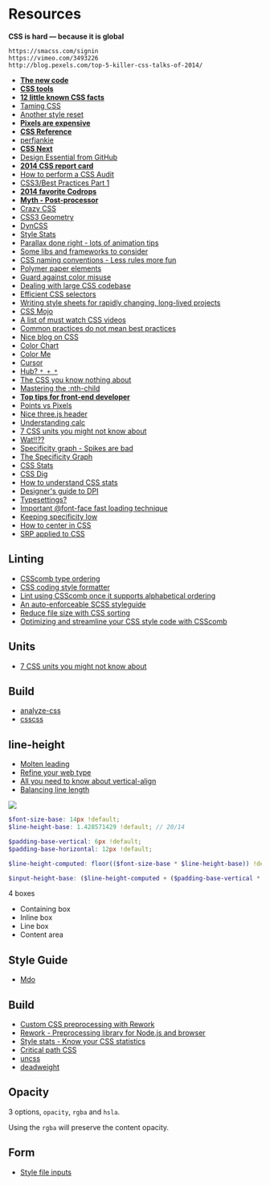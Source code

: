 # Resources

**CSS is hard — because it is global**

```
https://smacss.com/signin
https://vimeo.com/3493226
http://blog.pexels.com/top-5-killer-css-talks-of-2014/
```
* [**The new code**](http://thenewcode.com/)
* [**CSS tools**](https://medium.com/@vilcins/css-tools-that-i-use-67cb8bfa2e2d)
* [**12 little known CSS facts**](http://www.sitepoint.com/12-little-known-css-facts-the-sequel/)
* [Taming CSS](https://github.com/keithjgrant/Taming-CSS)
* [Another style reset](https://github.com/mblode/marx)
* [**Pixels are expensive**](http://aerotwist.com/blog/pixels-are-expensive/)
* [**CSS Reference**](http://tympanus.net/codrops/css_reference/)
* [perfjankie](https://github.com/axemclion/perfjankie)
* [**CSS Next**](https://cssnext.github.io/)
* [Design Essential from GitHub](https://github.com/showcases/design-essentials)
* [**2014 CSS report card**](http://reports.quickleft.com/css)
* [How to perform a CSS Audit](http://quickleft.com/blog/how-to-perform-a-css-audit-stylesheets-don-t-have-to-be-awful)
* [CSS3/Best Practices Part 1](http://quickleft.com/blog/css3-best-practices-part-1)
* [**2014 favorite Codrops**](http://tympanus.net/codrops2014/)
* [**Myth - Post-processor**](http://www.myth.io/)
* [Crazy CSS](http://give-n-go.co/)
* [CSS3 Geometry](http://css3geometrydaily.tumblr.com/)
* [DynCSS](http://www.vittoriozaccaria.net/dyn-css/)
* [Style Stats](https://github.com/t32k/stylestats)
* [Parallax done right - lots of animation tips](https://medium.com/@dhg/82ced812e61c)
* [Some libs and frameworks to consider](http://speckyboy.com/2014/06/02/css-libraries-frameworks-tools/)
* [CSS naming conventions - Less rules more fun](https://medium.com/@drublic/css-naming-conventions-less-rules-more-fun-12af220e949b)
* [Polymer paper elements](http://www.polymer-project.org/components/paper-elements/demo.html#paper-shadow)
* [Guard against color misuse](https://github.com/SlexAxton/css-colorguard)
* [Dealing with large CSS codebase](http://web-design-weekly.com/2014/07/17/dealing-with-a-large-css-codebase/)
* [Efficient CSS selectors](http://csswizardry.com/2011/09/writing-efficient-css-selectors/)
* [Writing style sheets for rapidly changing, long-lived projects](http://benfrain.com/enduring-css-writing-style-sheets-rapidly-changing-long-lived-projects/)
* [CSS Mojo](http://www.cssmojo.com/)
* [A list of must watch CSS videos](https://github.com/AllThingsSmitty/must-watch-css)
* [Common practices do not mean best practices](http://cssmojo.com/think-for-yourself/)
* [Nice blog on CSS](http://simurai.com/blog)
* [Color Chart](http://ainsleywagon.github.io/color-chart/)
* [Color Me](http://richbray.me/cms/)
* [Cursor](http://chrisnager.github.io/cursors/)
* [Hub? `* + *`](http://alistapart.com/article/axiomatic-css-and-lobotomized-owls)
* [The CSS you know nothing about](https://medium.com/@mjtweaver/the-css-that-you-dont-know-about-d5945cea1c94)
* [Mastering the :nth-child](http://nthmaster.com/)
* [**Top tips for front-end developer**](http://benfrain.com/top-tips-selection-unrelated-front-end-developer-tips/)
* [Points vs Pixels](https://news.layervault.com/stories/36806-ios-ui-design-workflow-points-vs-pixels)
* [Nice three.js header](http://www.phyramid.com/blog/making-phyramid-coms-procedurally-rendered-3d-header/)
* [Understanding calc](http://demosthenes.info/blog/953/Layout-Math-with-CSS-Understanding-calc)
* [7 CSS units you might not know about](http://webdesign.tutsplus.com/articles/7-css-units-you-might-not-know-about--cms-22573)
* [Wat!!??](http://red-team-design.com/form-controls-currentcolor-pseudo-elements/)
* [Specificity graph - Spikes are bad](http://jonassebastianohlsson.com/specificity-graph/)
* [The Specificity Graph](http://csswizardry.com/2014/10/the-specificity-graph/)
* [CSS Stats](http://www.cssstats.com/)
* [CSS Dig](http://cssdig.com/)
* [How to understand CSS stats](http://webdesign.tutsplus.com/tutorials/understanding-css-stats-how-to-make-the-most-of-the-numbers--cms-22756)
* [Designer's guide to DPI](http://sebastien-gabriel.com/designers-guide-to-dpi/)
* [Typesettings?](http://mikemai.net/typesettings/index.html)
* [Important @font-face fast loading technique](http://www.filamentgroup.com/lab/font-loading.html)
* [Keeping specificity low](http://css-tricks.com/strategies-keeping-css-specificity-low/)
* [How to center in CSS](http://howtocenterincss.com/)
* [SRP applied to CSS](http://csswizardry.com/2012/04/the-single-responsibility-principle-applied-to-css/)

## Linting

* [CSScomb type ordering](https://github.com/csscomb/csscomb.js/blob/master/config/csscomb.json)
* [CSS coding style formatter](https://github.com/csscomb/csscomb.js)
* [Lint using CSScomb once it supports alphabetical ordering](https://github.com/suitcss/suit/issues/42)
* [An auto-enforceable SCSS styleguide](http://davidtheclark.com/scss-lint-styleguide/)
* [Reduce file size with CSS sorting](http://peteschuster.com/2014/12/reduce-file-size-css-sorting/)
* [Optimizing and streamline your CSS style code with CSScomb](http://coolestguidesontheplanet.com/optimizing-css-style-code-csscomb/)

## Units

* [7 CSS units you might not know about](http://webdesign.tutsplus.com/articles/7-css-units-you-might-not-know-about--cms-22573)

## Build

* [analyze-css](https://github.com/macbre/analyze-css)
* [csscss](http://zmoazeni.github.io/csscss/)

## line-height

* [Molten leading](http://demosthenes.info/blog/606/Molten-Leading-Exploring-The-CSS-Relationship-Between-Font-Size-Line-Height-and-Margin)
* [Refine your web type](http://thenextweb.com/dd/2012/10/14/refine-your-web-type-with-this-crash-course-on-the-css-line-height-property/)
* [All you need to know about vertical-align](http://christopheraue.net/2014/03/05/vertical-align/)
* [Balancing line length](http://www.smashingmagazine.com/2014/09/29/balancing-line-length-font-size-responsive-web-design/)

![](https://dl.dropboxusercontent.com/u/6815194/Notes/line_height_and_input.png)

```scss
$font-size-base: 14px !default;
$line-height-base: 1.428571429 !default; // 20/14

$padding-base-vertical: 6px !default;
$padding-base-horizontal: 12px !default;

$line-height-computed: floor(($font-size-base * $line-height-base)) !default; // ~20px

$input-height-base: ($line-height-computed + ($padding-base-vertical * 2) + 2) !default;
```

4 boxes

* Containing box
* Inline box
* Line box
* Content area

## Style Guide

* [Mdo](http://mdo.github.io/code-guide/#css)

## Build

* [Custom CSS preprocessing with Rework](http://nicolasgallagher.com/custom-css-preprocessing/)
* [Rework - Preprocessing library for Node.js and browser](https://github.com/reworkcss/rework)
* [Style stats - Know your CSS statistics](https://github.com/t32k/stylestats)
* [Critical path CSS](https://github.com/pocketjoso/penthouse)
* [uncss](https://github.com/giakki/uncss)
* [deadweight](https://github.com/aanand/deadweight)

## Opacity

3 options, `opacity`, `rgba` and `hsla`.

Using the `rgba` will preserve the content opacity.

## Form

* [Style file inputs](http://tympanus.net/codrops/2015/09/15/styling-customizing-file-inputs-smart-way/)